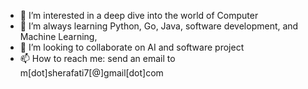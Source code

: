 <!--- - 👋 Hi, I’m Mohammad --->
- 👀 I’m interested in a deep dive into the world of Computer
- 🌱 I’m always learning Python, Go, Java, software development, and Machine Learning, 
- 💞️ I’m looking to collaborate on AI and software project
- 📫 How to reach me: send an email to m[dot]sherafati7[@]gmail[dot]com

<!---
herman72/herman72 is a ✨ special ✨ repository because its `README.md` (this file) appears on your GitHub profile.
You can click the Preview link to take a look at your changes.
[![roadmap.sh](https://roadmap.sh/card/tall/66b8fa9ab64402e0527e53d3?variant=dark)](https://roadmap.sh)
--->

